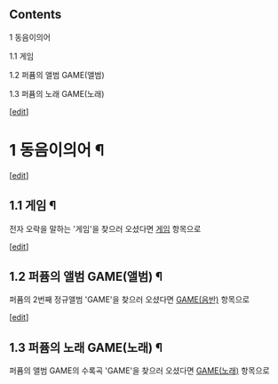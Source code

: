 ## Contents

    

1 동음이의어

    

1.1 게임

1.2 퍼퓸의 앨범 GAME(앨범)

1.3 퍼퓸의 노래 GAME(노래)

[[edit](http://rigvedawiki.net/r1/wiki.php/GAME?action=edit&section=1)]

# 1 동음이의어 ¶

  

[[edit](http://rigvedawiki.net/r1/wiki.php/GAME?action=edit&section=2)]

## 1.1 게임 ¶

전자 오락을 말하는 '게임'을 찾으러 오셨다면 [게임](%EA%B2%8C%EC%9E%84.md) 항목으로

[[edit](http://rigvedawiki.net/r1/wiki.php/GAME?action=edit&section=3)]

## 1.2 퍼퓸의 앨범 GAME(앨범) ¶

퍼퓸의 2번째 정규앨범 'GAME'을 찾으러 오셨다면 [GAME(음반)](GAME%28%EC%9D%8C%EB%B0%98%29.md)
항목으로

[[edit](http://rigvedawiki.net/r1/wiki.php/GAME?action=edit&section=4)]

## 1.3 퍼퓸의 노래 GAME(노래) ¶

퍼퓸의 앨범 GAME의 수록곡 'GAME'을 찾으러 오셨다면
[GAME(노래)](GAME%28%EB%85%B8%EB%9E%98%29.md) 항목으로

